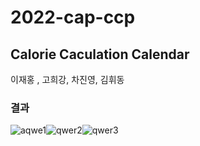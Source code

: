 # 2022-cap-ccp

## Calorie Caculation Calendar


이재홍 , 고희강, 차진영, 김휘동

### 결과
![aqwe1](https://github.com/jaehong9809/2022-cap-ccp/assets/83408593/7413be43-399f-4dfc-90cb-714d8b7c395f)![qwer2](https://github.com/jaehong9809/2022-cap-ccp/assets/83408593/4526e1ba-e0e9-4ce6-aff1-8fced4dc352a)![qwer3](https://github.com/jaehong9809/2022-cap-ccp/assets/83408593/4def73e4-3e40-4ce9-a709-8f5b127e7682)


